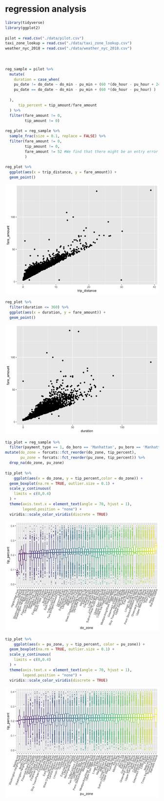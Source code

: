 regression analysis
================

``` r
library(tidyverse)
library(ggplot2)

pilot = read.csv("./data/pilot.csv")
taxi_zone_lookup = read.csv("./data/taxi_zone_lookup.csv")
weather_nyc_2018 = read.csv("./data/weather_nyc_2018.csv")


  
reg_sample = pilot %>% 
  mutate(
    duration = case_when(
    pu_date != do_date ~ do_min - pu_min + (60 *(do_hour - pu_hour + 24)),
    pu_date == do_date ~ do_min - pu_min + (60 *(do_hour - pu_hour) )

  ),
      tip_percent = tip_amount/fare_amount
  ) %>% 
  filter(fare_amount != 0,
         tip_amount != 0)

reg_plot = reg_sample %>% 
  sample_frac(size = 0.1, replace = FALSE) %>% 
  filter(fare_amount != 0,
         tip_amount != 0,
         fare_amount != 52 #We find that there might be an entry error since all records that fare_amount is 52 have different distance and duration#
         ) 

reg_plot %>% 
  ggplot(aes(x = trip_distance, y = fare_amount)) +
  geom_point()
```

![](regression_analysis_files/figure-markdown_github/unnamed-chunk-1-1.png)

``` r
reg_plot %>% 
  filter(duration <= 360) %>% 
  ggplot(aes(x = duration, y = fare_amount)) +
  geom_point()
```

![](regression_analysis_files/figure-markdown_github/unnamed-chunk-2-1.png)

``` r
tip_plot = reg_sample %>% 
  filter(payment_type == 1, do_boro == 'Manhattan', pu_boro == 'Manhattan', do_zone != 'Unknown', pu_zone != 'Unknown') %>% 
mutate(do_zone = forcats::fct_reorder(do_zone, tip_percent),
       pu_zone = forcats::fct_reorder(pu_zone, tip_percent)) %>% 
  drop_na(do_zone, pu_zone)

tip_plot %>% 
    ggplot(aes(x = do_zone, y = tip_percent,color = do_zone)) +
  geom_boxplot(na.rm = TRUE, outlier.size = 0.1) +
  scale_y_continuous(
    limits = c(0,0.4)
  ) +
  theme(axis.text.x = element_text(angle = 70, hjust = 1), 
        legend.position = "none") +
  viridis::scale_color_viridis(discrete = TRUE)
```

![](regression_analysis_files/figure-markdown_github/unnamed-chunk-3-1.png)

``` r
tip_plot %>% 
    ggplot(aes(x = pu_zone, y = tip_percent, color = pu_zone)) +
  geom_boxplot(na.rm = TRUE, outlier.size = 0.1) +
  scale_y_continuous(
    limits = c(0,0.4)
  ) +
  theme(axis.text.x = element_text(angle = 70, hjust = 1),
        legend.position = "none") +
  viridis::scale_color_viridis(discrete = TRUE)
```

![](regression_analysis_files/figure-markdown_github/unnamed-chunk-4-1.png)
